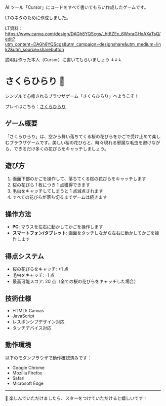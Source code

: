 AI ツール「Cursor」にコードをすべて書いてもらい作成したゲームです。

LTのネタのために作成しました。

LT資料：https://www.canva.com/design/DAGh8YQScgs/_ht8ZEo_6WxraGHxAXaTsQ/edit?utm_content=DAGh8YQScgs&utm_campaign=designshare&utm_medium=link2&utm_source=sharebutton

説明は作った本人（Cursor）に書いてもらいましょう ↓↓↓

# さくらひらり 🌸

シンプルで心癒されるブラウザゲーム「さくらひらり」へようこそ！

プレイはこちら：[さくらひらり](https://horii203.github.io/sakura-hirari/)

## ゲーム概要

「さくらひらり」は、空から舞い落ちてくる桜の花びらをかごで受け止めて楽しむブラウザゲームです。美しい桜の花びらと、時々現れる邪魔な毛虫を避けながら、できるだけ多くの花びらをキャッチしましょう。

## 遊び方

1. 画面下部のかごを操作して、落ちてくる桜の花びらをキャッチします
2. 桜の花びら 1 枚につき 1 点獲得できます
3. 毛虫をキャッチしてしまうと 1 点減点されます
4. すべての花びらが落ち切るまでゲームは続きます

## 操作方法

- **PC**: マウスを左右に動かしてかごを操作します
- **スマートフォン/タブレット**: 画面をタッチしながら左右に動かしてかごを操作します

## 得点システム

- 桜の花びらをキャッチ: +1 点
- 毛虫をキャッチ: -1 点
- 最高可能スコア: 20 点（全ての桜の花びらをキャッチした場合）

## 技術仕様

- HTML5 Canvas
- JavaScript
- レスポンシブデザイン対応
- タッチデバイス対応

## 動作環境

以下のモダンブラウザで動作確認済みです：

- Google Chrome
- Mozilla Firefox
- Safari
- Microsoft Edge

---

🌸 楽しんでいただけましたら、スターをつけていただけると嬉しいです！

